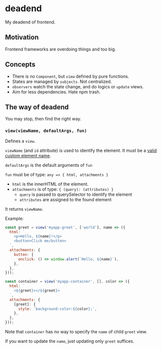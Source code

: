 # deadend

My deadend of frontend.

## Motivation

Frontend frameworks are overdoing things and too big.

## Concepts

- There is no `Component`, but `view` defined by pure functions.
- States are managed by `subjects`. Not centralized.
- `observers` watch the state change, and do logics or `update` views.
- Aim for less dependencies. Hate npm trash.

## The way of deadend

You may stop, then find the right way.

### `view(viewName, defaultArgs, fun)`

Defines a `view`.

`viewName` (and `id` attribute) is used to identify the element.
It must be a [valid custom element name](https://html.spec.whatwg.org/multipage/custom-elements.html#valid-custom-element-name).

`defaultArgs` is the default arguments of `fun`

`fun` must be of type: `any => { html, attachments }`
  - `html` is the innerHTML of the element.
  - `attachments` is of type: `{ (query): (attributes) }`
    - `query` is passed to querySelector to identify the element
    - `attributes` are assigned to the found element

It returns `viewName`.

Example:

```js
const greet = view('myapp-greet', ['world'], name => ({
  html: `
    <p>Hello, ${name}!</p>
    <button>Click me/button>
  `,
  attachments: {
    button: {
      onclick: () => window.alert(`Hello, ${name}`),
    },
  },
}));

const container = view('myapp-container', [], color => ({
  html: `
    <${greet}></${greet}>
  `,
  attachments: {
    [greet]: {
      style: `background-color:${color};`,
    },
  },
}));
```

Note that `container` has no way to specify the `name` of child `greet` view.

If you want to update the `name`, just updating only `greet` suffices.
